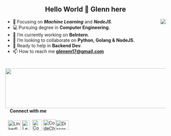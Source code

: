<h2 align="center">Hello World 👋 Glenn here </h2>

<img align="right" src="https://github-readme-stats.vercel.app/api?username=Glenn-Mendonca&show_icons=true&icon_color=CE1D2D&text_color=718096&bg_color=00000000&hide_title=true&hide_border=true&count_private=true"/> 

- :orange_book: Focusing on ***Machine Learning*** and ***NodeJS***.
- :computer: Pursuing degree in **Computer Engineering**.
- :telescope: I’m currently working on **BeIntern**.
- :two_men_holding_hands: I’m looking to collaborate on **Python, Golang & NodeJS**.
- 💁 Ready to help in **Backend Dev**.
- 📫 How to reach me **glenem17@gmail.com**
<h1></h1>


<img align="right" height=125px width=600px src="https://github-readme-stats.vercel.app/api/top-langs/?username=glenn-mendonca&layout=compact&show_icons=true&icon_color=CE1D2D&text_color=718096&bg_color=00000000&hide_title=true&hide_border=true&hide=tcl,jupyter%20notebook&langs_count=10"/>


#### &emsp;Connect with me
&nbsp;
<a href="https://www.linkedin.com/in/glenn17/" target="blank"><img align="center" src="https://cdn.worldvectorlogo.com/logos/linkedin-icon-2.svg" alt="LinkedIn" height="30" width="40" /></a>&nbsp;<a href="https://leetcode.com/glen17/" target="blank"><img align="center" src="https://leetcode.com/_next/static/images/logo-dark-c96c407d175e36c81e236fcfdd682a0b.png" alt="LeetCode" height="30" width="25" /></a>&nbsp;&nbsp;<a href="https://codeforces.com/profile/glennmendonca" target="blank"><img align="center" src="https://cdn.codeforces.com/s/0/favicon-96x96.png" alt="Codeforces" height="35" width="30" /></a>&nbsp;<a href="https://www.codechef.com/users/glen17" target="blank"><img align="center" src="https://encrypted-tbn0.gstatic.com/images?q=tbn:ANd9GcQIZeQjsAAjJfZCwkusa3rAxmv7YUiZ1OKI2CwYIXQR9L1Jo6Afx-Ct_cPAZ9tJOZGEexY&usqp=CAU" alt="CodeChef" height="35" width="40" /></a><a href="https://discord.gg/6422" target="blank"><img align="center" src="https://cdn.worldvectorlogo.com/logos/discord.svg" alt="Discord" height="30" width="40" /></a>

